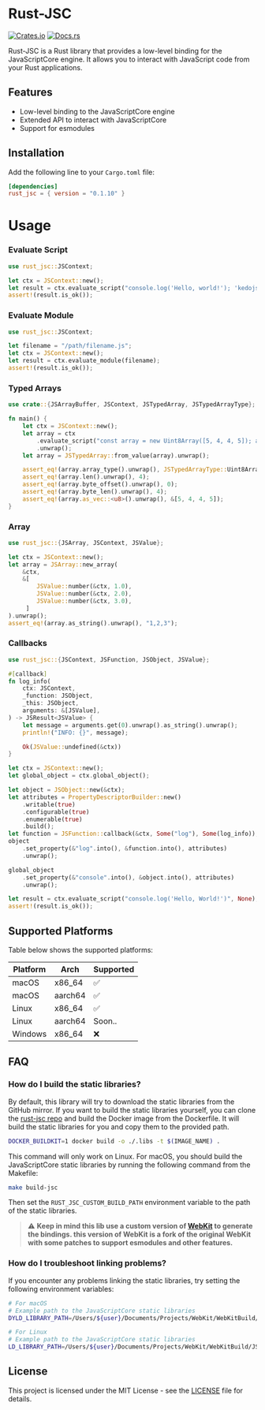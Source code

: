 # Rust-JSC

[![Crates.io](https://img.shields.io/crates/v/rust-jsc.svg)](https://crates.io/crates/rust-jsc)
[![Docs.rs](https://docs.rs/rust_jsc/badge.svg)](https://docs.rs/rust_jsc)

Rust-JSC is a Rust library that provides a low-level binding for the JavaScriptCore engine. It allows you to interact with JavaScript code from your Rust applications.

## Features

- Low-level binding to the JavaScriptCore engine
- Extended API to interact with JavaScriptCore
- Support for esmodules


## Installation

Add the following line to your `Cargo.toml` file:

```toml
[dependencies]
rust_jsc = { version = "0.1.10" }
```

# Usage

### Evaluate Script

```rust
use rust_jsc::JSContext;

let ctx = JSContext::new();
let result = ctx.evaluate_script("console.log('Hello, world!'); 'kedojs'", Some(0));
assert!(result.is_ok());
```

### Evaluate Module

```rust
use rust_jsc::JSContext;

let filename = "/path/filename.js";
let ctx = JSContext::new();
let result = ctx.evaluate_module(filename);
assert!(result.is_ok());
```

### Typed Arrays

```rust
use crate::{JSArrayBuffer, JSContext, JSTypedArray, JSTypedArrayType};

fn main() {
    let ctx = JSContext::new();
    let array = ctx
        .evaluate_script("const array = new Uint8Array([5, 4, 4, 5]); array", None)
        .unwrap();
    let array = JSTypedArray::from_value(array).unwrap();

    assert_eq!(array.array_type().unwrap(), JSTypedArrayType::Uint8Array);
    assert_eq!(array.len().unwrap(), 4);
    assert_eq!(array.byte_offset().unwrap(), 0);
    assert_eq!(array.byte_len().unwrap(), 4);
    assert_eq!(array.as_vec::<u8>().unwrap(), &[5, 4, 4, 5]);
}
```

### Array

```rust
use rust_jsc::{JSArray, JSContext, JSValue};

let ctx = JSContext::new();
let array = JSArray::new_array(
    &ctx,
    &[
        JSValue::number(&ctx, 1.0),
        JSValue::number(&ctx, 2.0),
        JSValue::number(&ctx, 3.0),
     ]
).unwrap();
assert_eq!(array.as_string().unwrap(), "1,2,3");
```

### Callbacks

```rust
use rust_jsc::{JSContext, JSFunction, JSObject, JSValue};

#[callback]
fn log_info(
    ctx: JSContext,
    _function: JSObject,
    _this: JSObject,
    arguments: &[JSValue],
) -> JSResult<JSValue> {
    let message = arguments.get(0).unwrap().as_string().unwrap();
    println!("INFO: {}", message);

    Ok(JSValue::undefined(&ctx))
}

let ctx = JSContext::new();
let global_object = ctx.global_object();

let object = JSObject::new(&ctx);
let attributes = PropertyDescriptorBuilder::new()
    .writable(true)
    .configurable(true)
    .enumerable(true)
    .build();
let function = JSFunction::callback(&ctx, Some("log"), Some(log_info));
object
    .set_property(&"log".into(), &function.into(), attributes)
    .unwrap();

global_object
    .set_property(&"console".into(), &object.into(), attributes)
    .unwrap();

let result = ctx.evaluate_script("console.log('Hello, World!')", None);
assert!(result.is_ok());
```

## Supported Platforms

Table below shows the supported platforms:

| Platform | Arch | Supported | 
|----------|------|-----------|
| macOS    | x86_64 | ✅ |
| macOS    | aarch64 | ✅ |
| Linux    | x86_64 | ✅ |
| Linux    | aarch64 | Soon.. |
| Windows  | x86_64 | ❌ |


## FAQ

### How do I build the static libraries?

By default, this library will try to download the static libraries from the GitHub mirror. If you want to build the static libraries yourself, you can clone the [rust-jsc repo](https://github.com/kevincaicedo/rust-jsc) and build the Docker image from the Dockerfile. It will build the static libraries for you and copy them to the provided path.

```bash
DOCKER_BUILDKIT=1 docker build -o ./.libs -t $(IMAGE_NAME) .
```

This command will only work on Linux. For macOS, you should build the JavaScriptCore static libraries by running the following command from the Makefile:

```bash
make build-jsc
```

Then set the `RUST_JSC_CUSTOM_BUILD_PATH` environment variable to the path of the static libraries.

> :warning: **Keep in mind this lib use a custom version of [WebKit](https://github.com/kevincaicedo/Kedo-WebKit) to generate the bindings. this version of WebKit is a fork of the original WebKit with some patches to support esmodules and other features.**

### How do I troubleshoot linking problems?

If you encounter any problems linking the static libraries, try setting the following environment variables:

```bash
# For macOS
# Example path to the JavaScriptCore static libraries
DYLD_LIBRARY_PATH=/Users/${user}/Documents/Projects/WebKit/WebKitBuild/JSCOnly/Release/lib:$DYLD_LIBRARY_PATH
```

```bash
# For Linux
# Example path to the JavaScriptCore static libraries
LD_LIBRARY_PATH=/Users/${user}/Documents/Projects/WebKit/WebKitBuild/JSCOnly/Release/lib:$LD_LIBRARY_PATH
```

## License

This project is licensed under the MIT License - see the [LICENSE](LICENSE) file for details.

